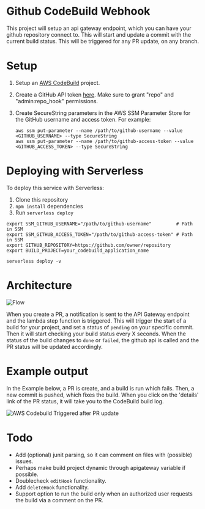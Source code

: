 # Github CodeBuild Webhook

This project will setup an api gateway endpoint, which you can have your github
repository connect to. This will start and update a commit with the current
build status. This will be triggered for any PR update, on any branch.

# Setup

1.  Setup an [AWS CodeBuild](https://console.aws.amazon.com/codebuild/home)
    project.
2.  Create a GitHub API token [here](https://github.com/settings/tokens/new).
    Make sure to grant "repo" and "admin:repo_hook" permissions.
3.  Create SecureString parameters in the AWS SSM Parameter Store for the
    GitHub username and access token. For example:

    ```shell
    aws ssm put-parameter --name /path/to/github-username --value <GITHUB_USERNAME> --type SecureString
    aws ssm put-parameter --name /path/to/github-access-token --value <GITHUB_ACCESS_TOKEN> --type SecureString
    ```

# Deploying with Serverless
To deploy this service with Serverless:

1.  Clone this repository
2.  `npm install` dependencies
3.  Run `serverless deploy`

```shell
export SSM_GITHUB_USERNAME="/path/to/github-username"         # Path in SSM
export SSM_GITHUB_ACCESS_TOKEN="/path/to/github-access-token" # Path in SSM
export GITHUB_REPOSITORY=https://github.com/owner/repository
export BUILD_PROJECT=your_codebuild_application_name

serverless deploy -v
```

# Architecture

![Flow](https://raw.githubusercontent.com/svdgraaf/github-codebuild-webhook/master/architecture.png)

When you create a PR, a notification is sent to the API Gateway endpoint and
the lambda step function is triggered. This will trigger the start of a build
for your project, and set a status of `pending` on your specific commit. Then
it will start checking your build status every X seconds. When the status of
the build changes to `done` or `failed`, the github api is called and the PR
status will be updated accordingly.

# Example output

In the Example below, a PR is create, and a build is run which fails. Then, a
new commit is pushed, which fixes the build. When you click on the 'details'
link of the PR status, it will take you to the CodeBuild build log.

![AWS Codebuild Triggered after PR update](https://github.com/svdgraaf/github-codebuild-webhook/blob/master/example.gif?raw=true)

# Todo

*   Add (optional) junit parsing, so it can comment on files with (possible)
    issues.
*   Perhaps make build project dynamic through apigateway variable if possible.
*   Doublecheck `editHook` functionality.
*   Add `deleteHook` functionality.
*   Support option to run the build only when an authorized user requests the
    build via a comment on the PR.
